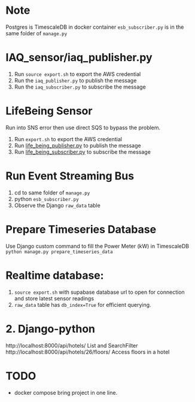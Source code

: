 # Note
Postgres is TimescaleDB in docker container
`esb_subscriber.py` is in the same folder of `manage.py`

# IAQ_sensor/iaq_publisher.py
1. Run `source export.sh` to export the AWS credential
2. Run the `iaq_publisher.py` to publish the message
3. Run the `iaq_subscriber.py` to subscribe the message

# LifeBeing Sensor
Run into SNS error then use direct SQS to bypass the problem.
1. Run `export.sh` to export the AWS credential
1. Run [life_being_publisher.py](LifeBeing_sensor/life_being_publisher.py) to publish the message
2. Run [life_being_subscriber.py](LifeBeing_sensor/life_being_subscriber.py) to subscribe the message

# Run Event Streaming Bus
1. cd to same folder of `manage.py`
2. python `esb_subscriber.py`
3. Observe the Django `raw_data` table

# Prepare Timeseries Database
Use Django custom command to fill the Power Meter (kW) in TimescaleDB
`python manage.py prepare_timeseries_data`

# Realtime database:
1. `source export.sh` with supabase database url to open for connection and store latest sensor readings
1. `raw_data` table has `db_index=True` for efficient querying.

# 2. Django-python
http://localhost:8000/api/hotels/ List and SearchFilter
http://localhost:8000/api/hotels/26/floors/ Access floors in a hotel

# TODO
- docker compose bring project in one line.
